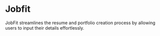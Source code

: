 # Jobfit
JobFit streamlines the resume and portfolio creation process by allowing users to input their details effortlessly.
